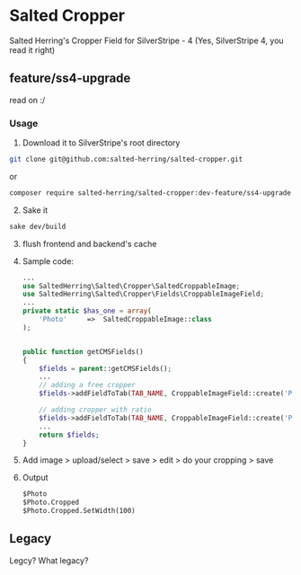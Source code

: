 # Salted Cropper
Salted Herring's Cropper Field for SilverStripe - 4 (Yes, SilverStripe 4, you read it right)

## feature/ss4-upgrade
read on :/

### Usage
1. Download it to SilverStripe's root directory

  ```sh
  git clone git@github.com:salted-herring/salted-cropper.git
  ```
  or

  ```sh
  composer require salted-herring/salted-cropper:dev-feature/ss4-upgrade
  ```

2. Sake it

  ```sh
  sake dev/build
  ```

3. flush frontend and backend's cache

4. Sample code:

    ```php
    ...
    use SaltedHerring\Salted\Cropper\SaltedCroppableImage;
    use SaltedHerring\Salted\Cropper\Fields\CroppableImageField;
    ...
    private static $has_one = array(
        'Photo'     =>  SaltedCroppableImage::class
    );


    public function getCMSFields()
    {
        $fields = parent::getCMSFields();
        ...
        // adding a free cropper
        $fields->addFieldToTab(TAB_NAME, CroppableImageField::create('PhotoID', A_TITLE_TO_THE_FILED);

        // adding cropper with ratio
        $fields->addFieldToTab(TAB_NAME, CroppableImageField::create('PhotoID', A_TITLE_TO_THE_FILED)->setCropperRatio(16/9));
        ...
        return $fields;        
    }

    ```

5. Add image > upload/select > save > edit > do your cropping > save

6. Output
    ```html
    $Photo
    $Photo.Cropped
    $Photo.Cropped.SetWidth(100)
    ```

## Legacy
Legcy? What legacy?
